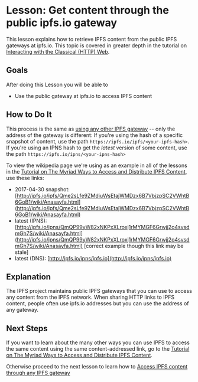 # Lesson: Get content through the public ipfs.io gateway

This lesson explains how to retrieve IPFS content from the public IPFS gateways at ipfs.io. This topic is covered in greater depth in the tutorial on [Interacting with the Classical \(HTTP\) Web](./).

## Goals

After doing this Lesson you will be able to

* Use the public gateway at ipfs.io to access IPFS content

## How to Do It

This process is the same as [using any other IPFS gateway](other-gateways.md) -- only the address of the gateway is different: If you're using the hash of a specific snapshot of content, use the path `https://ipfs.io/ipfs/<your-ipfs-hash>`. If you're using an IPNS hash to get the _latest_ version of some content, use the path `https://ipfs.io/ipns/<your-ipns-hash>`

To view the wikipedia page we're using as an example in all of the lessons in the [Tutorial on The Myriad Ways to Access and Distribute IPFS Content](../avenues-for-access/), use these links:

* 2017-04-30 snapshot: [http://ipfs.io/ipfs/Qme2sLfe9ZMdiuWsEtajWMDzx6B7VbjzpSC2VWhtB6GoB1/wiki/Anasayfa.html](http://ipfs.io/ipfs/Qme2sLfe9ZMdiuWsEtajWMDzx6B7VbjzpSC2VWhtB6GoB1/wiki/Anasayfa.html)
* latest \(IPNS\): [http://ipfs.io/ipns/QmQP99yW82xNKPxXLroxj1rMYMGF6Grwjj2o4svsdmGh7S/wiki/Anasayfa.html](http://ipfs.io/ipns/QmQP99yW82xNKPxXLroxj1rMYMGF6Grwjj2o4svsdmGh7S/wiki/Anasayfa.html) \[correct example though this link may be stale\]
* latest \(DNS\): [http://ipfs.io/ipns/ipfs.io](http://ipfs.io/ipns/ipfs.io)

## Explanation

The IPFS project maintains public IPFS gateways that you can use to access any content from the IPFS network. When sharing HTTP links to IPFS content, people often use ipfs.io addresses but you can use the address of any gateway.

## Next Steps

If you want to learn about the many other ways you can use IPFS to access the same content using the same content-addressed link, go to the [Tutorial on The Myriad Ways to Access and Distribute IPFS Content](../avenues-for-access/).

Otherwise proceed to the next lesson to learn how to [Access IPFS content through any IPFS gateway](other-gateways.md)

